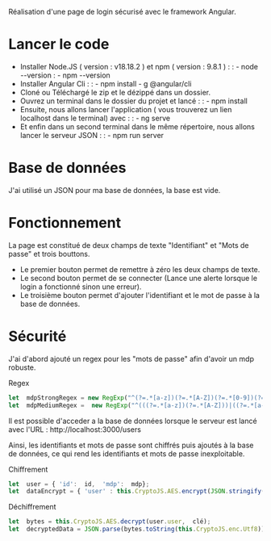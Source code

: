 


Réalisation d'une page de login sécurisé avec le framework Angular.


# Lancer le code
- Installer Node.JS ( version : v18.18.2 ) et npm ( version : 9.8.1 ) :
  : -  node --version
  : - npm --version
- Installer Angular Cli : 
  : - npm install - g @angular/cli 
- Cloné ou Téléchargé le zip et le dézippé dans un dossier.
- Ouvrez un terminal dans le dossier du projet et lancé : 
  : - npm install
- Ensuite, nous allons lancer l'application ( vous trouverez un lien localhost dans le terminal)  avec  :
  : - ng serve
- Et enfin dans un second terminal dans le même répertoire, nous allons lancer le serveur JSON :
  : - npm run server

# Base de données
J'ai utilisé un JSON pour ma base de données, la base est vide.
# Fonctionnement
La page est constitué de deux champs de texte "Identifiant" et "Mots de passe" et trois bouttons.
- Le premier bouton permet de remettre à zéro les deux champs de texte.
- Le second bouton permet de se connecter (Lance une alerte lorsque le login a fonctionné sinon une erreur).
- Le troisième bouton permet d'ajouter l'identifiant et le mot de passe à la base de données.

# Sécurité
J'ai d'abord ajouté un regex pour les "mots de passe" afin d'avoir un mdp robuste.

Regex 

```typescript
let  mdpStrongRegex = new RegExp("^(?=.*[a-z])(?=.*[A-Z])(?=.*[0-9])(?=.*[!@#\$%\^&\*])(?=.{8,})");
let  mdpMediumRegex =  new RegExp("^(((?=.*[a-z])(?=.*[A-Z]))|((?=.*[a-z])(?=.*[0-9]))|((?=.*[A-Z])(?=.*[0-9])))(?=.{6,})");
```


Il est possible d'acceder a la base de données lorsque le serveur est lancé avec l'URL : http://localhost:3000/users

Ainsi, les identifiants et mots de passe sont chiffrés puis ajoutés à la base de données, ce qui rend les identifiants et mots de passe inexploitable.

Chiffrement
```typescript
let  user = { 'id':  id,  'mdp':  mdp};
let  dataEncrypt = { 'user' : this.CryptoJS.AES.encrypt(JSON.stringify(user),  clé).toString()};
```
Déchiffrement
```typescript
let  bytes = this.CryptoJS.AES.decrypt(user.user,  clé);
let  decryptedData = JSON.parse(bytes.toString(this.CryptoJS.enc.Utf8));
```


